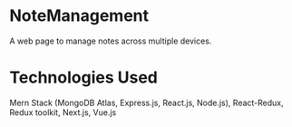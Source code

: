 # NoteManagement
 A web page to manage notes across multiple devices.

# Technologies Used
 Mern Stack (MongoDB Atlas, Express.js, React.js, Node.js), React-Redux, Redux toolkit, Next.js, Vue.js
